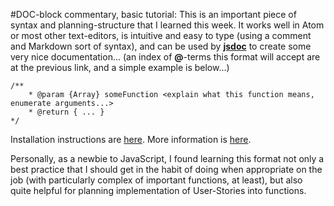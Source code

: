 #DOC-block commentary, basic tutorial:
This is an important piece of syntax and planning-structure that I learned this week. It works well in Atom or most other text-editors, is intuitive and easy to type (using a comment and Markdown sort of syntax), and can be used by [**jsdoc**](http://usejsdoc.org/) to create some very nice documentation... (an index of **@**-terms this format will accept are at the previous link, and a simple example is below...)

```
/**
    * @param {Array} someFunction <explain what this function means, enumerate arguments...>
    * @return { ... }
*/
```

Installation instructions are [here](https://www.npmjs.com/package/jsdoc). More information is [here](http://en.wikipedia.org/wiki/JSDoc).

Personally, as a newbie to JavaScript, I found learning this format not only a best practice that I should get in the habit of doing when appropriate on the job (with particularly complex of important functions, at least), but also quite helpful for planning implementation of User-Stories into functions.
